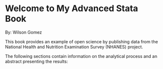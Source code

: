 # Welcome to My Advanced Stata Book

By: Wilson Gomez

This book provides an example of open science by publishing data from the National Health and Nutrition Examination Survey (NHANES) project. 

The following sections contain information on the analytical process and an abstract presenting the results:  

```{tableofcontents}
```
